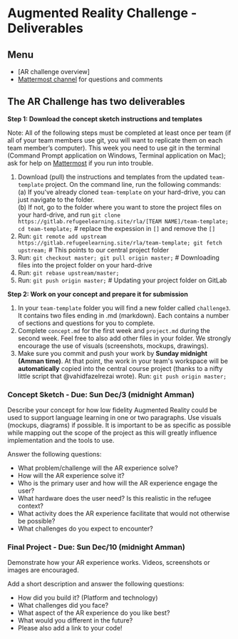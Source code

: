 # Augmented Reality Challenge - Deliverables 

## Menu
* [AR challenge overview]
* [Mattermost channel](https://mattermost.refugeelearning.site/rla/channels/challenge-3-ar) for questions and comments

## The AR Challenge has **two deliverables** 

**Step 1: Download the concept sketch instructions and templates**

Note: All of the following steps must be completed at least once per team (if all of your team members use git, you will want to replicate them on each team member’s computer). This week you need to use git in the terminal (Command Prompt application on Windows, Terminal application on Mac); ask for help on [Mattermost](https://mattermost.refugeelearning.site/rla/channels/help) if you run into trouble.

1. Download (pull) the instructions and templates from the updated `team-template` project. On the command line, run the following commands:  
  (a) If you've already cloned `team-template` on your hard-drive, you can just navigate to the folder.  
  (b) If not, go to the folder where you want to store the project files on your hard-drive, and run `git clone https://gitlab.refugeelearning.site/rla/[TEAM NAME]/team-template; cd team-template;` # replace the expession in `[]` and remove the `[]`
2. Run: `git remote add upstream https://gitlab.refugeelearning.site/rla/team-template; git fetch upstream;` # This points to our central project folder
3. Run: `git checkout master; git pull origin master;` # Downloading files into the project folder on your hard-drive
4. Run: `git rebase upstream/master;` 
5. Run: `git push origin master;` # Updating your project folder on GitLab

**Step 2: Work on your concept and prepare it for submission**

1. In your `team-template` folder you will find a new folder called `challenge3`. It contains two files ending in .md (markdown). Each contains a number of sections and questions for you to complete. 
2. Complete `concept.md` for the first week and `project.md` during the second week. Feel free to also add other files in your folder. We strongly encourage the use of visuals (screenshots, mockups, drawings).
3. Make sure you commit and push your work by **Sunday midnight (Amman time)**. At that point, the work in your team's workspace will be **automatically** copied into the central course project (thanks to a nifty little script that @vahidfazelrezai wrote). Run: `git push origin master;` 

### Concept Sketch - Due: Sun Dec/3 (midnight Amman)

Describe your concept for how low fidelity Augmented Reality could be used to support language learning in one or two paragraphs. Use visuals (mockups, diagrams) if possible. It is important to be as specific as possible while mapping out the scope of the project as this will greatly influence implementation and the tools to use. 

Answer the following questions:
- What problem/challenge will the AR experience solve? 
- How will the AR experience solve it? 
- Who is the primary user and how will the AR experience engage the user?
- What hardware does the user need? Is this realistic in the refugee context? 
- What activity does the AR experience facilitate that would not otherwise be possible? 
- What challenges do you expect to encounter? 

### Final Project - Due: Sun Dec/10 (midnight Amman)
Demonstrate how your AR experience works. Videos, screenshots or images are encouraged. 

Add a short description and answer the following questions: 
- How did you build it? (Platform and technology)
- What challenges did you face?
- What aspect of the AR experience do you like best? 
- What would you different in the future? 
- Please also add a link to your code!

